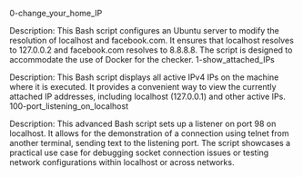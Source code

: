 0-change_your_home_IP

Description:
This Bash script configures an Ubuntu server to modify the resolution of localhost and facebook.com. It ensures that localhost resolves to 127.0.0.2 and facebook.com resolves to 8.8.8.8. The script is designed to accommodate the use of Docker for the checker.
1-show_attached_IPs

Description:
This Bash script displays all active IPv4 IPs on the machine where it is executed. It provides a convenient way to view the currently attached IP addresses, including localhost (127.0.0.1) and other active IPs.
100-port_listening_on_localhost

Description:
This advanced Bash script sets up a listener on port 98 on localhost. It allows for the demonstration of a connection using telnet from another terminal, sending text to the listening port. The script showcases a practical use case for debugging socket connection issues or testing network configurations within localhost or across networks.
